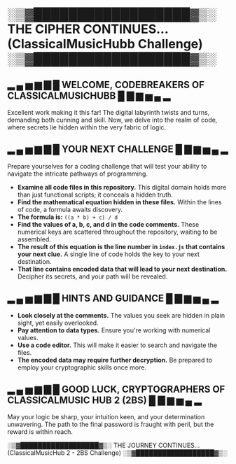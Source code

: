 # ░▒▓██████████████████▓▒░  THE CIPHER CONTINUES... (ClassicalMusicHubb   Challenge) ░▒▓██████████████████▓▒░

##  ▂ ▄ ▅ ▆ ▇ █  WELCOME, CODEBREAKERS OF CLASSICALMUSICHUBB  █ ▇ ▆ ▅ ▄ ▂  

Excellent work making it this far! The digital labyrinth twists and turns, demanding both cunning and skill. Now, we delve into the realm of code, where secrets lie hidden within the very fabric of logic.

##  ▂ ▄ ▅ ▆ ▇ █  YOUR NEXT CHALLENGE  █ ▇ ▆ ▅ ▄ ▂  

Prepare yourselves for a coding challenge that will test your ability to navigate the intricate pathways of programming.

* **Examine all code files in this repository.** This digital domain holds more than just functional scripts; it conceals a hidden truth.
* **Find the mathematical equation hidden in these files.** Within the lines of code, a formula awaits discovery.
* **The formula is:** `((a * b) + c) / d`
* **Find the values of a, b, c, and d in the code comments.** These numerical keys are scattered throughout the repository, waiting to be assembled.
* **The result of this equation is the line number in `index.js` that contains your next clue.** A single line of code holds the key to your next destination.
* **That line contains encoded data that will lead to your next destination.** Decipher its secrets, and your path will be revealed.

##  ▂ ▄ ▅ ▆ ▇ █  HINTS AND GUIDANCE  █ ▇ ▆ ▅ ▄ ▂  

* **Look closely at the comments.** The values you seek are hidden in plain sight, yet easily overlooked.
* **Pay attention to data types.** Ensure you're working with numerical values.
* **Use a code editor.** This will make it easier to search and navigate the files.
* **The encoded data may require further decryption.** Be prepared to employ your cryptographic skills once more.

##  ▂ ▄ ▅ ▆ ▇ █  GOOD LUCK, CRYPTOGRAPHERS OF CLASSICALMUSIC HUB 2 (2BS)  █ ▇ ▆ ▅ ▄ ▂  

May your logic be sharp, your intuition keen, and your determination unwavering. The path to the final password is fraught with peril, but the reward is within reach.

░▒▓██████████████████▓▒░  THE JOURNEY CONTINUES... (ClassicalMusicHub 2 - 2BS Challenge) ░▒▓██████████████████▓▒░
